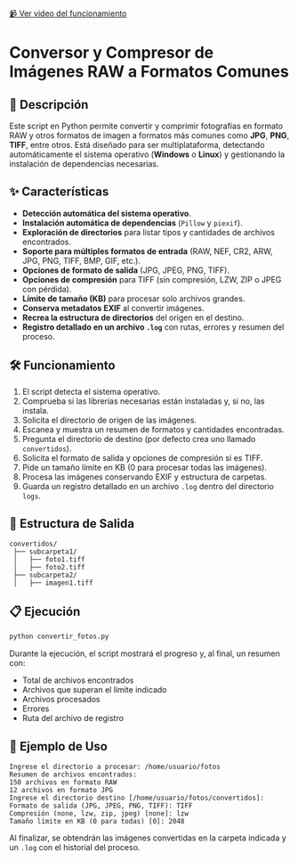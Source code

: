 [📹 Ver video del funcionamiento](https://i.imgur.com/HMyX58j.mp4)


# Conversor y Compresor de Imágenes RAW a Formatos Comunes

## 📌 Descripción

Este script en Python permite convertir y comprimir fotografías en formato RAW y otros formatos de imagen a formatos más comunes como **JPG**, **PNG**, **TIFF**, entre otros. Está diseñado para ser multiplataforma, detectando automáticamente el sistema operativo (**Windows** o **Linux**) y gestionando la instalación de dependencias necesarias.

## ✨ Características

- **Detección automática del sistema operativo**.
- **Instalación automática de dependencias** (`Pillow` y `piexif`).
- **Exploración de directorios** para listar tipos y cantidades de archivos encontrados.
- **Soporte para múltiples formatos de entrada** (RAW, NEF, CR2, ARW, JPG, PNG, TIFF, BMP, GIF, etc.).
- **Opciones de formato de salida** (JPG, JPEG, PNG, TIFF).
- **Opciones de compresión** para TIFF (sin compresión, LZW, ZIP o JPEG con pérdida).
- **Límite de tamaño (KB)** para procesar solo archivos grandes.
- **Conserva metadatos EXIF** al convertir imágenes.
- **Recrea la estructura de directorios** del origen en el destino.
- **Registro detallado en un archivo `.log`** con rutas, errores y resumen del proceso.

## 🛠️ Funcionamiento

1. El script detecta el sistema operativo.
2. Comprueba si las librerías necesarias están instaladas y, si no, las instala.
3. Solicita el directorio de origen de las imágenes.
4. Escanea y muestra un resumen de formatos y cantidades encontradas.
5. Pregunta el directorio de destino (por defecto crea uno llamado `convertidos`).
6. Solicita el formato de salida y opciones de compresión si es TIFF.
7. Pide un tamaño límite en KB (0 para procesar todas las imágenes).
8. Procesa las imágenes conservando EXIF y estructura de carpetas.
9. Guarda un registro detallado en un archivo `.log` dentro del directorio `logs`.

## 📂 Estructura de Salida

```
convertidos/
 ├── subcarpeta1/
 │   ├── foto1.tiff
 │   ├── foto2.tiff
 ├── subcarpeta2/
 │   ├── imagen1.tiff
```

## 📋 Ejecución

```bash
python convertir_fotos.py
```

Durante la ejecución, el script mostrará el progreso y, al final, un resumen con:

- Total de archivos encontrados
- Archivos que superan el límite indicado
- Archivos procesados
- Errores
- Ruta del archivo de registro

## 📄 Ejemplo de Uso

```
Ingrese el directorio a procesar: /home/usuario/fotos
Resumen de archivos encontrados:
150 archivos en formato RAW
12 archivos en formato JPG
Ingrese el directorio destino [/home/usuario/fotos/convertidos]:
Formato de salida (JPG, JPEG, PNG, TIFF): TIFF
Compresión (none, lzw, zip, jpeg) [none]: lzw
Tamaño límite en KB (0 para todas) [0]: 2048
```

Al finalizar, se obtendrán las imágenes convertidas en la carpeta indicada y un `.log` con el historial del proceso.

